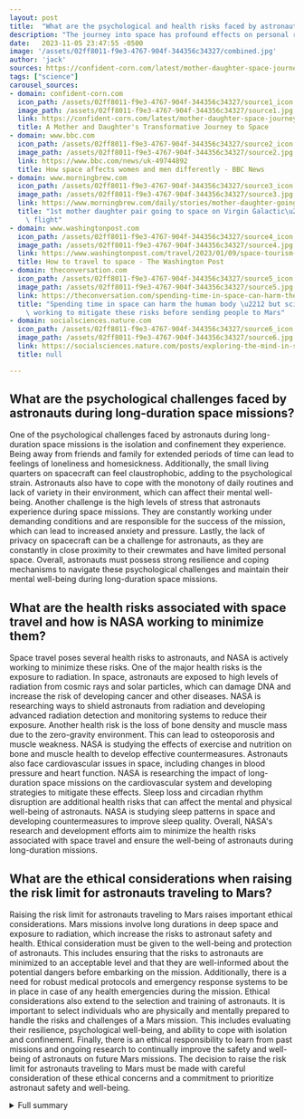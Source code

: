 ```yaml
---
layout: post
title:  "What are the psychological and health risks faced by astronauts during long-duration space missions and how can they be mitigated?"
description: "The journey into space has profound effects on personal relationships and showcases the remarkable achievements of humanity. Explore the psychology of human spaceflight, the challenges of long-duration missions, and the health risks astronauts face. Discover the historic space flight of Keisha Schahaff and Anastatia, and the future of space tourism and exploration. Join us as we delve into the psychological challenges of Mars missions and the transformative power of the overview effect."
date:   2023-11-05 23:47:55 -0500
image: '/assets/02ff8011-f9e3-4767-904f-344356c34327/combined.jpg'
author: 'jack'
sources: https://confident-corn.com/latest/mother-daughter-space-journey https://www.bbc.com/news/uk-49744892 https://www.morningbrew.com/daily/stories/mother-daughter-going-to-space-virgin-galactic-flight https://www.washingtonpost.com/travel/2023/01/09/space-tourism-travel/ https://theconversation.com/spending-time-in-space-can-harm-the-human-body-but-scientists-are-working-to-mitigate-these-risks-before-sending-people-to-mars-210761 https://socialsciences.nature.com/posts/exploring-the-mind-in-space-the-importance-of-psychological-research-for-long-duration-missions
tags: ["science"]
carousel_sources:
- domain: confident-corn.com
  icon_path: /assets/02ff8011-f9e3-4767-904f-344356c34327/source1_icon.jpg
  image_path: /assets/02ff8011-f9e3-4767-904f-344356c34327/source1.jpg
  link: https://confident-corn.com/latest/mother-daughter-space-journey
  title: A Mother and Daughter's Transformative Journey to Space
- domain: www.bbc.com
  icon_path: /assets/02ff8011-f9e3-4767-904f-344356c34327/source2_icon.jpg
  image_path: /assets/02ff8011-f9e3-4767-904f-344356c34327/source2.jpg
  link: https://www.bbc.com/news/uk-49744892
  title: How space affects women and men differently - BBC News
- domain: www.morningbrew.com
  icon_path: /assets/02ff8011-f9e3-4767-904f-344356c34327/source3_icon.jpg
  image_path: /assets/02ff8011-f9e3-4767-904f-344356c34327/source3.jpg
  link: https://www.morningbrew.com/daily/stories/mother-daughter-going-to-space-virgin-galactic-flight
  title: "1st mother daughter pair going to space on Virgin Galactic\u2019s 2nd commercial\
    \ flight"
- domain: www.washingtonpost.com
  icon_path: /assets/02ff8011-f9e3-4767-904f-344356c34327/source4_icon.jpg
  image_path: /assets/02ff8011-f9e3-4767-904f-344356c34327/source4.jpg
  link: https://www.washingtonpost.com/travel/2023/01/09/space-tourism-travel/
  title: How to travel to space - The Washington Post
- domain: theconversation.com
  icon_path: /assets/02ff8011-f9e3-4767-904f-344356c34327/source5_icon.jpg
  image_path: /assets/02ff8011-f9e3-4767-904f-344356c34327/source5.jpg
  link: https://theconversation.com/spending-time-in-space-can-harm-the-human-body-but-scientists-are-working-to-mitigate-these-risks-before-sending-people-to-mars-210761
  title: "Spending time in space can harm the human body \u2212 but scientists are\
    \ working to mitigate these risks before sending people to Mars"
- domain: socialsciences.nature.com
  icon_path: /assets/02ff8011-f9e3-4767-904f-344356c34327/source6_icon.jpg
  image_path: /assets/02ff8011-f9e3-4767-904f-344356c34327/source6.jpg
  link: https://socialsciences.nature.com/posts/exploring-the-mind-in-space-the-importance-of-psychological-research-for-long-duration-missions
  title: null

---
```


## What are the psychological challenges faced by astronauts during long-duration space missions?
One of the psychological challenges faced by astronauts during long-duration space missions is the isolation and confinement they experience. Being away from friends and family for extended periods of time can lead to feelings of loneliness and homesickness. Additionally, the small living quarters on spacecraft can feel claustrophobic, adding to the psychological strain. Astronauts also have to cope with the monotony of daily routines and lack of variety in their environment, which can affect their mental well-being. Another challenge is the high levels of stress that astronauts experience during space missions. They are constantly working under demanding conditions and are responsible for the success of the mission, which can lead to increased anxiety and pressure. Lastly, the lack of privacy on spacecraft can be a challenge for astronauts, as they are constantly in close proximity to their crewmates and have limited personal space. Overall, astronauts must possess strong resilience and coping mechanisms to navigate these psychological challenges and maintain their mental well-being during long-duration space missions.

## What are the health risks associated with space travel and how is NASA working to minimize them?
Space travel poses several health risks to astronauts, and NASA is actively working to minimize these risks. One of the major health risks is the exposure to radiation. In space, astronauts are exposed to high levels of radiation from cosmic rays and solar particles, which can damage DNA and increase the risk of developing cancer and other diseases. NASA is researching ways to shield astronauts from radiation and developing advanced radiation detection and monitoring systems to reduce their exposure. Another health risk is the loss of bone density and muscle mass due to the zero-gravity environment. This can lead to osteoporosis and muscle weakness. NASA is studying the effects of exercise and nutrition on bone and muscle health to develop effective countermeasures. Astronauts also face cardiovascular issues in space, including changes in blood pressure and heart function. NASA is researching the impact of long-duration space missions on the cardiovascular system and developing strategies to mitigate these effects. Sleep loss and circadian rhythm disruption are additional health risks that can affect the mental and physical well-being of astronauts. NASA is studying sleep patterns in space and developing countermeasures to improve sleep quality. Overall, NASA's research and development efforts aim to minimize the health risks associated with space travel and ensure the well-being of astronauts during long-duration missions.

## What are the ethical considerations when raising the risk limit for astronauts traveling to Mars?
Raising the risk limit for astronauts traveling to Mars raises important ethical considerations. Mars missions involve long durations in deep space and exposure to radiation, which increase the risks to astronaut safety and health. Ethical consideration must be given to the well-being and protection of astronauts. This includes ensuring that the risks to astronauts are minimized to an acceptable level and that they are well-informed about the potential dangers before embarking on the mission. Additionally, there is a need for robust medical protocols and emergency response systems to be in place in case of any health emergencies during the mission. Ethical considerations also extend to the selection and training of astronauts. It is important to select individuals who are physically and mentally prepared to handle the risks and challenges of a Mars mission. This includes evaluating their resilience, psychological well-being, and ability to cope with isolation and confinement. Finally, there is an ethical responsibility to learn from past missions and ongoing research to continually improve the safety and well-being of astronauts on future Mars missions. The decision to raise the risk limit for astronauts traveling to Mars must be made with careful consideration of these ethical concerns and a commitment to prioritize astronaut safety and well-being.



<details>
  <summary>Full summary</summary>
<p>The space journey had a profound impact on the mother and daughter's relationship. Strengthened bond and deepened sense of connection, supporting each other through the preflight space readiness program, shared experience creating lifelong memories, understanding each other's strengths and weaknesses, and bringing them closer to realizing shared dreams and aspirations. The journey into space is not only a personal milestone but also a remarkable feat of human achievement.</p>
<p>Research on the psychology of human spaceflight reveals the impacts of extreme conditions on human performance, mood, and well-being. It delves into the interpersonal interactions within space crews and their ability to adapt to prolonged confinement and isolation in small spacecraft. High levels of autonomy and workload management, as well as coping with external and internal stressors of spaceflight, play crucial roles in mission success.</p>
<p>The psychological challenges of long-duration space missions have been a topic of extensive research. Studies conducted in analogue environments have filled some gaps in the psychology of space exploration, but there are still unfilled research gaps that require further investigation. Individualized countermeasures for crew members' health, immersive training environments, stress-management techniques, and personalized strategies for managing stress and maintaining mental health are areas of focus in ongoing research.</p>
<p>Maintaining a continuous presence in space aboard the International Space Station (ISS) since the year 2000 has provided valuable insights into the health risks of space travel. U.S. astronaut Mark Kelly holds the record for the longest continuous stay on the ISS. However, space travel comes with its own set of health risks, including DNA damage, bone loss, muscle loss, and blood pressure changes. NASA is actively conducting research to make space travel safer and minimize these risks.</p>
<p>The National Academies of Sciences, Engineering, and Medicine provide independent reviews of the human health risks of long-duration and exploration spaceflights. The latest review focuses on the health risks of radiation exposure in space. Unfortunately, there is no effective way to shield astronauts from some types of radiation, such as galactic cosmic rays. Radiation exposure has been linked to increased risks of cardiovascular disease, cancer, central nervous system disorders, and acute radiation syndrome. The risk of degenerative diseases from long-term exposure to space radiation may be greater than previously believed.</p>
<p>Ethical questions arise when considering raising the risk limit for astronauts traveling to Mars. Other risks associated with space travel include mental health issues, team conflicts, sleep loss, circadian rhythm issues, work overload, and space motion sickness. Addressing these risks and ensuring the well-being of astronauts is crucial for the success of future missions.</p>
<p>In August 2023, Keisha Schahaff and her daughter Anastatia will make history by joining Virgin Galactic's second commercial space flight. They earned their spots through a draw that raised $1.7 million for the non-profit organization Space for Humanity. Keisha, a wellness coach, will fulfill her childhood dream of reaching the skies, while Anastatia, a second-year college student studying philosophy and physics, will become the second-youngest person to journey to space. This groundbreaking flight will not only be the first mother-daughter duo but also the first Caribbeans to travel to space together. The popularity of space tourism is evident as approximately 800 tickets have already been sold, with prices ranging from $250,000 to $450,000.</p>
<p>Space travel to Mars presents its own set of challenges. The psychological and physical demands of becoming an astronaut are immense. Lessons learned from previous space exploration missions have shed light on the endless possibilities of the universe while highlighting the limitations of current space travel technologies.</p>
<p>Former astronaut Daniel Tani recently engaged with students, answering questions about the past, present, and future of space exploration. Tani shared inspiring stories of his experiences in space, from his childhood fascination with engineering and space exploration to his application and acceptance into NASA's space program. With 16 years of experience and two space missions under his belt, Tani discussed the challenges of returning to Earth after spending time in zero gravity and the intricacies of spacewalks.</p>
<p>Tani presented a timeline of human space flight, tracing it back to Russia's successful launch of Sputnik 1. He expressed disappointment over the lack of U.S. government funding and enthusiasm for space travel. Despite these challenges, NASA continues to set ambitious goals, including returning astronauts to the moon, addressing the global climate crisis, supporting the International Space Station program, advancing robotic exploration of the Moon and Mars, and creating industry partnerships.</p>
<p>Space tourism is a topic of interest, and Tani shared his thoughts on the potential limitations and risks involved. He expressed optimism about the innovation happening in smaller space companies. NASA's plans to retire the International Space Station in 2030 signal a shift towards relying on private industry for space research and exploration, bringing forth complex challenges and opportunities.</p>
<p>NASA's Artemis missions are paving the way for further human exploration into the solar system. However, putting humans on Mars poses significant psychological challenges. Astronauts, despite their training, are human beings who face uncertainties and complexities. The psychological risks of isolation during Mars missions have been extensively studied through analogue missions that simulate isolation and study its effects.</p>
<p>The LUNARK mission in the Arctic has provided valuable insights into approaches for maintaining astronaut well-being in extreme environments. Strategies to mitigate the effects of isolation include personal conversations, leisure time, and activity management. Such techniques have already been implemented on the International Space Station.</p>
<p>Selection processes for non-commercial crew members include evaluating resilience to isolation, highlighting the importance of mental well-being in long-duration space missions. However, some psychological challenges of Mars missions may still be unforeseen, emphasizing the need for ongoing research and adaptation.</p>
<p>Space exploration offers the overview effect, a phenomenon where astronauts experience intense feelings of interconnectedness when viewing Earth from space. This perspective shift can have profound implications for our understanding of ourselves and our place in the universe. As we venture further into space and face the challenges that come with it, it is crucial to prioritize the well-being of astronauts and continue advancing our knowledge of the psychological, physiological, and ethical aspects of space travel.</p>
<p>The journey into space is an exciting endeavor that pushes the boundaries of human capability. It brings people together, strengthens relationships, and inspires future generations. Let us embark on this adventure with curiosity, resilience, and a commitment to the well-being of those who dare to explore the unknown.</p>
</details>
